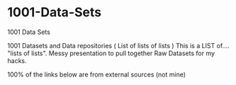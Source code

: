 # 1001-Data-Sets
1001 Data Sets

1001 Datasets and Data repositories ( List of lists of lists )
This is a LIST of.... "lists of lists". 
Messy presentation to pull together Raw Datasets for my hacks. 

100% of the links below are from external sources (not mine)

